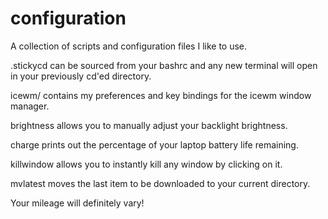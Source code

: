 # configuration
A collection of scripts and configuration files I like to use.

.stickycd can be sourced from your bashrc and any new terminal will open
in your previously cd'ed directory.

icewm/ contains my preferences and key bindings for the icewm window manager.

brightness allows you to manually adjust your backlight brightness.

charge prints out the percentage of your laptop battery life remaining.

killwindow allows you to instantly kill any window by clicking on it.

mvlatest moves the last item to be downloaded to your current directory.

Your mileage will definitely vary!
